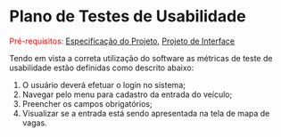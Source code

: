 # Plano de Testes de Usabilidade

<span style="color:red">Pré-requisitos: <a href="2-Especificação do Projeto.md"> Especificação do Projeto</a></span>, <a href="3-Projeto de Interface.md"> Projeto de Interface</a>

Tendo em vista a correta utilização do software as métricas de teste de usabilidade estão definidas como descrito abaixo:

1. O usuário deverá efetuar o login no sistema;
2. Navegar pelo menu para cadastro da entrada do veículo;
3. Preencher os campos obrigatórios;
4. Visualizar se a entrada está sendo apresentada na tela de mapa de vagas. 
